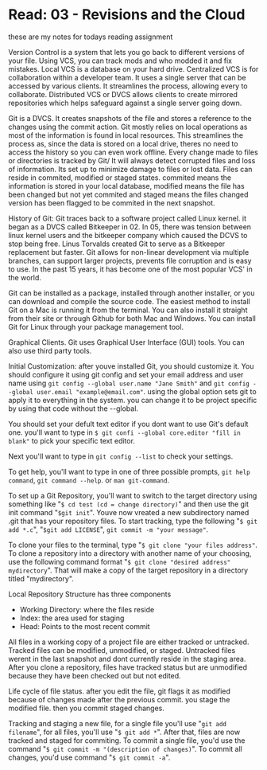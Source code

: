 # Read: 03 - Revisions and the Cloud

these are my notes for todays reading assignment

Version Control is a system that lets you go back to different versions of your file. Using VCS, you can track mods and who modded it and fix mistakes. Local VCS is a database on your hard drive. Centralized VCS is for collaboration within a developer team. It uses a single server that can be accessed by various clients. It streamlines the process, allowing every to collaborate. Distributed VCS or DVCS allows clients to create mirrored repositories which helps safeguard against a single server going down.

Git is a DVCS. It creates snapshots of the file and stores a reference to the changes using the commit action. Git mostly relies on local operations as most of the information is found in local resources. This streamlines the process as, since the data is stored on a local drive, theres no need to access the history so you can even work offline. Every change made to files or directories is tracked by Git/ It will always detect corrupted files and loss of information. Its set up to minimize damage to files or lost data. Files can reside in commited, modified or staged states. commited means the information is stored in your local database, modified means the file has been changed but not yet commited and staged means the files changed version has been flagged to be commited in the next snapshot.

History of Git: Git traces back to a software project called Linux kernel. it began as a DVCS called Bitkeeper in 02. In 05, there was tension between linux kernel users and the bitkeeper company which caused the DCVS to stop being free. Linus Torvalds created Git to serve as a Bitkeeper replacement but faster. Git allows for non-linear development via multiple branches, can support larger projects, prevents file corruption and is easy to use. In the past 15 years, it has become one of the most popular VCS' in the world.

Git can be installed as a package, installed through another installer, or you can download and compile the source code.
The easiest method to install Git on a Mac is running it from the terminal. You can also install it straight from their site or through Github for both Mac and Windows. You can install Git for Linux through your package management tool.

Graphical Clients. Git uses Graphical User Interface (GUI) tools. You can also use third party tools. 

Initial Customization: after youve installed Git, you should customize it. You should configure it using git config and set your email address and user name using `git config --global user.name "Jane Smith"` and `git config --global user.email "example@email.com"`. using the global option sets git to apply it to everything in the system. you can change it to be project specific by using that code without the --global.

You should set your defult text editor if you dont want to use Git's default one. you'll want to type in  `$ git confi --global core.editor "fill in blank"` to pick your specific text editor.

Next you'll want to type in `git config --list` to check your settings.

To get help, you'll want to type in one of three possible prompts, `git help command`, `git command --help`. or `man git-command`.

To set up a Git Repository, you'll want to switch to the target directory using something like "`$ cd test (cd = change directory)`" and then use the git init command "`$git init`". Youve now vreated a new subdirectory named .git that has your repository files. To start tracking, type the following "`$ git add *.c`", "`$git add LICENSE`", `git commit -m "your message"`.

To clone your files to the terminal, type "`$ git clone "your files address"`. To clone a repository into a directory with another name of your choosing, use the following command format "`$ git clone "desired address" mydirectory`". That will make a copy of the target repository in a directory titled "mydirectory".

Local Repository Structure has three components 
- Working Directory: where the files reside
- Index: the area used for staging
- Head: Points to the most recent commit

All files in a working copy of a project file are either tracked or untracked. Tracked files can be modified, unmodified, or staged. Untracked files werent in the last snapshot and dont currently reside in the staging area. After you clone a repository, files have tracked status but are unmodified because they have been checked out but not edited.

Life cycle of file status. after you edit the file, git flags it as modified because of changes made after the previous commit. you stage the modified file. then you commit staged changes.

Tracking and staging a new file, for a single file you'll use "`git add filename`", for all files, you'll use "`$ git add *`". After that, files are now tracked and staged for commiting.
To commit a single file, you'd use the command "`$ git commit -m "(description of changes)`".
To commit all changes, you'd use command "`$ git commit -a`".

